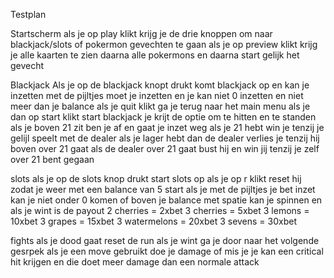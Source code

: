 Testplan

Startscherm 
als je op play klikt krijg je de drie knoppen om naar blackjack/slots of pokermon gevechten te gaan
als je op preview klikt krijg je alle kaarten te zien daarna alle pokermons en daarna start gelijk het gevecht

Blackjack
Als je op de blackjack knopt drukt komt blackjack op en kan je inzetten
met de pijltjes moet je inzetten en je kan niet 0 inzetten en niet meer dan je balance
als je quit klikt ga je terug naar het main menu
als je dan op start klikt start blackjack
je krijt de optie om te hitten en te standen als je boven 21 zit ben je af en gaat je inzet weg
als je 21 hebt win je tenzij je gelijl speelt met de dealer
als je lager hebt dan de dealer verlies je tenzij hij boven over 21 gaat
als de dealer over 21 gaat bust hij en win jij tenzij je zelf over 21 bent gegaan

slots
als je op de slots knop drukt start slots op
als je op r klikt reset hij zodat je weer met een balance van 5 start
als je met de pijltjes je bet inzet kan je niet onder 0 komen of boven je balance
met spatie kan je spinnen en als je wint is de payout
2 cherries = 2xbet
3 cherries = 5xbet
3 lemons = 10xbet
3 grapes = 15xbet
3 watermelons = 20xbet
3 sevens = 30xbet

fights
als je dood gaat reset de run
als je wint ga je door naar het volgende gesrpek
als je een move gebruikt doe je damage of mis je 
je kan een critical hit krijgen en die doet meer damage dan een normale attack